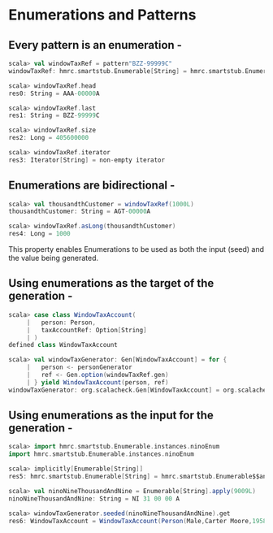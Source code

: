 # Enumerations and Patterns 




## Every pattern is an enumeration - 

```scala
scala> val windowTaxRef = pattern"BZZ-99999C"
windowTaxRef: hmrc.smartstub.Enumerable[String] = hmrc.smartstub.Enumerable$$anon$3@19129c55

scala> windowTaxRef.head
res0: String = AAA-00000A

scala> windowTaxRef.last
res1: String = BZZ-99999C

scala> windowTaxRef.size
res2: Long = 405600000

scala> windowTaxRef.iterator
res3: Iterator[String] = non-empty iterator
```

## Enumerations are bidirectional - 

```scala
scala> val thousandthCustomer = windowTaxRef(1000L)
thousandthCustomer: String = AGT-00000A

scala> windowTaxRef.asLong(thousandthCustomer)
res4: Long = 1000
```

This property enables Enumerations to be used as both the input (seed)
and the value being generated.

## Using enumerations as the target of the generation - 

```scala
scala> case class WindowTaxAccount(
     |   person: Person, 
     |   taxAccountRef: Option[String]
     | )
defined class WindowTaxAccount

scala> val windowTaxGenerator: Gen[WindowTaxAccount] = for { 
     |   person <- personGenerator
     |   ref <- Gen.option(windowTaxRef.gen)
     | } yield WindowTaxAccount(person, ref)
windowTaxGenerator: org.scalacheck.Gen[WindowTaxAccount] = org.scalacheck.Gen$$anon$3@62cc4d97
```

## Using enumerations as the input for the generation - 

```scala
scala> import hmrc.smartstub.Enumerable.instances.ninoEnum
import hmrc.smartstub.Enumerable.instances.ninoEnum

scala> implicitly[Enumerable[String]]
res5: hmrc.smartstub.Enumerable[String] = hmrc.smartstub.Enumerable$$anon$3@625e567d

scala> val ninoNineThousandAndNine = Enumerable[String].apply(9009L)
ninoNineThousandAndNine: String = NI 31 00 00 A

scala> windowTaxGenerator.seeded(ninoNineThousandAndNine).get
res6: WindowTaxAccount = WindowTaxAccount(Person(Male,Carter Moore,1958-03-27,List(77, Nuthampstead Road, Derby, DE70 2AA)),None)
```
